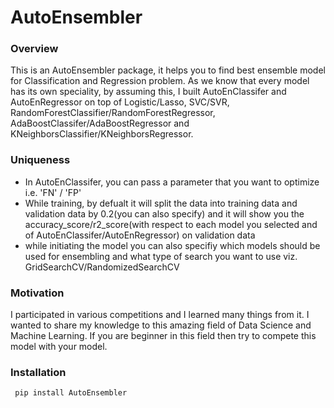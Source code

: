 # AutoEnsembler

### Overview
   This is an AutoEnsembler package, it helps you to find best ensemble model for Classification and Regression problem. As we know that every model has its own speciality, by assuming this, I built AutoEnClassifer and AutoEnRegressor on top of Logistic/Lasso, SVC/SVR, RandomForestClassifier/RandomForestRegressor, AdaBoostClassifer/AdaBoostRegressor and KNeighborsClassifier/KNeighborsRegressor.
        
        
### Uniqueness
- In AutoEnClassifer, you can pass a parameter that you want to optimize i.e. 'FN' / 'FP'
- While training, by defualt it will split the data into training data and validation data by 0.2(you can also specify) and it will show you the accuracy_score/r2_score(with respect to each model you selected and of AutoEnClassifer/AutoEnRegressor) on validation data
- while initiating the model you can also specifiy which models should be used for ensembling and what type of search you want to use viz. GridSearchCV/RandomizedSearchCV
        
### Motivation 
   I participated in various competitions and I learned many things from it. I wanted to share my knowledge to this amazing field of Data Science and Machine Learning. If you are beginner in this field then try to compete this model with your model.

### Installation

```markdown
 pip install AutoEnsembler
```
